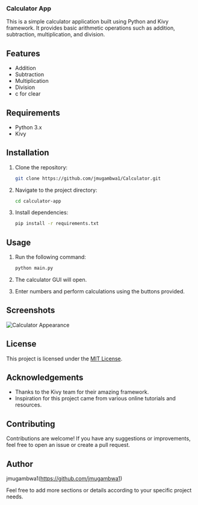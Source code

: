 ### Calculator App

This is a simple calculator application built using Python and Kivy framework. It provides basic arithmetic operations such as addition, subtraction, multiplication, and division.

## Features

- Addition
- Subtraction
- Multiplication
- Division
- c for clear

## Requirements

- Python 3.x
- Kivy

## Installation

1. Clone the repository:

    ```bash
    git clone https://github.com/jmugambwa1/Calculator.git
    ```

2. Navigate to the project directory:

    ```bash
    cd calculator-app
    ```

3. Install dependencies:

    ```bash
    pip install -r requirements.txt
    ```

## Usage

1. Run the following command:

    ```bash
    python main.py
    ```

2. The calculator GUI will open.
3. Enter numbers and perform calculations using the buttons provided.

## Screenshots

![Calculator Appearance](https://github.com/jmugambwa1/Calculator/assets/157279590/402a920d-6955-471f-a8d0-aef48c27be75)

## License

This project is licensed under the [MIT License](LICENSE).

## Acknowledgements

- Thanks to the Kivy team for their amazing framework.
- Inspiration for this project came from various online tutorials and resources.

## Contributing

Contributions are welcome! If you have any suggestions or improvements, feel free to open an issue or create a pull request.

## Author

jmugambwa1(https://github.com/jmugambwa1)

Feel free to add more sections or details according to your specific project needs.
